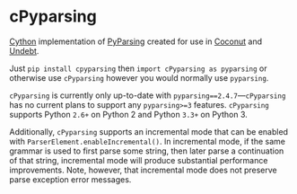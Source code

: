 # cPyparsing

[Cython](http://cython.org/) implementation of [PyParsing](https://github.com/pyparsing/pyparsing) created for use in [Coconut](http://coconut-lang.org/) and [Undebt](https://github.com/Yelp/undebt).

Just `pip install cpyparsing` then `import cPyparsing as pyparsing` or otherwise use `cPyparsing` however you would normally use `pyparsing`.

`cPyparsing` is currently only up-to-date with `pyparsing==2.4.7`—`cPyparsing` has no current plans to support any `pyparsing>=3` features. `cPyparsing` supports Python `2.6+` on Python 2 and Python `3.3+` on Python 3.

Additionally, `cPyparsing` supports an incremental mode that can be enabled with `ParserElement.enableIncremental()`. In incremental mode, if the same grammar is used to first parse some string, then later parse a continuation of that string, incremental mode will produce substantial performance improvements. Note, however, that incremental mode does not preserve parse exception error messages.
